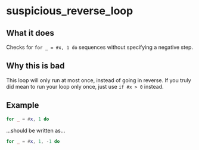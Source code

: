 # suspicious_reverse_loop
## What it does
Checks for `for _ = #x, 1 do` sequences without specifying a negative step.

## Why this is bad
This loop will only run at most once, instead of going in reverse. If you truly did mean to run your loop only once, just use `if #x > 0` instead.

## Example
```lua
for _ = #x, 1 do
```

...should be written as...

```lua
for _ = #x, 1, -1 do
```
